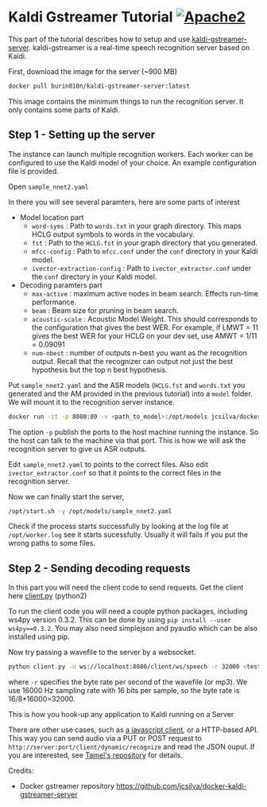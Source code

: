 # Kaldi Gstreamer Tutorial [![Apache2](http://img.shields.io/badge/license-APACHE2-blue.svg)](https://www.apache.org/licenses/LICENSE-2.0.html)

This part of the tutorial describes how to setup and use [kaldi-gstreamer-server](https://github.com/alumae/kaldi-gstreamer-server). kaldi-gstreamer is a real-time speech recognition server based on Kaldi.

First, download the image for the server (~900 MB)

```bash
docker pull burin010n/kaldi-gstreamer-server:latest
```

This image contains the minimum things to run the recognition server. It only contains some parts of Kaldi.

## Step 1 - Setting up the server

The instance can launch multiple recognition workers. Each worker can be configured to use the Kaldi model of your choice. An example configuration file is provided.

Open `sample_nnet2.yaml`

In there you will see several paramters, here are some parts of interest

* Model location part
    * `word-syms` : Path to `words.txt` in your graph directory. This maps HCLG output symbols to words in the vocabulary.
    * `fst` : Path to the `HCLG.fst` in your graph directory that you generated.
    * `mfcc-config` : Path to `mfcc.conf` under the `conf` directory in your Kaldi model.
    * `ivector-extraction-config` : Path to `ivector_extractor.conf` under the `conf` directory in your Kaldi model.
* Decoding paramters part
    * `max-active` : maximum active nodes in beam search. Effects run-time performance.
    * `beam` : Beam size for pruning in beam search.
    * `acoustic-scale` : Acoustic Model Weight. This should corresponds to the configuration that gives the best WER. For example, if LMWT = 11 gives the best WER for your HCLG on your dev set, use AMWT = 1/11 = 0.09091
    * `num-nbest` : number of outputs n-best you want as the recognition output. Recall that the recognizer can output not just the best hypothesis but the top n best hypothesis.

Put `sample_nnet2.yaml` and the ASR models (`HCLG.fst` and `words.txt` you generated and the AM provided in the previous tutorial) into a `model` folder. We will mount it to the recognition server instance.

```bash
docker run -it -p 8080:80 -v <path_to_model>:/opt/models jcsilva/docker-kaldi-gstreamer-server:latest /bin/bash
```

The option `-p` publish the ports to the host machine running the instance. So the host can talk to the machine via that port. This is how we will ask the recognition server to give us ASR outputs.

Edit `sample_nnet2.yaml` to points to the correct files. Also edit `ivector_extractor.conf` so that it points to the correct files in the recognition server.

Now we can finally start the server,

```bash
/opt/start.sh -y /opt/models/sample_nnet2.yaml
```

Check if the process starts successfully by looking at the log file at `/opt/worker.log` see it starts sucessfully. Usually it will fails if you put the wrong paths to some files.

## Step 2 - Sending decoding requests

In this part you will need the client code to send requests. Get the client here [client.py](https://raw.githubusercontent.com/alumae/kaldi-gstreamer-server/master/kaldigstserver/client.py) (python2)

To run the client code you will need a couple python packages, including ws4py version 0.3.2. This can be done by using `pip install --user ws4py==0.3.2`. You may also need simplejson and pyaudio which can be also installed using pip.

Now try passing a wavefile to the server by a websocket.

```bash
python client.py -u ws://localhost:8080/client/ws/speech -r 32000 <testfile>.wav
```

where `-r` specifies the byte rate per second of the wavefile (or mp3). We use 16000 Hz sampling rate with 16 bits per sample, so the byte rate is 16/8*16000=32000.

This is how you hook-up any application to Kaldi running on a Server

There are other use cases, such as [a javascript client](http://kaljurand.github.io/dictate.js), or a HTTP-based API. This way you can send audio via a PUT or POST request to `http://server:port/client/dynamic/recognize` and read the JSON ouput. If you are interested, see [Tamel's repository](https://github.com/alumae/kaldi-gstreamer-server) for details.

Credits:

* Docker gstreamer repository https://github.com/jcsilva/docker-kaldi-gstreamer-server
